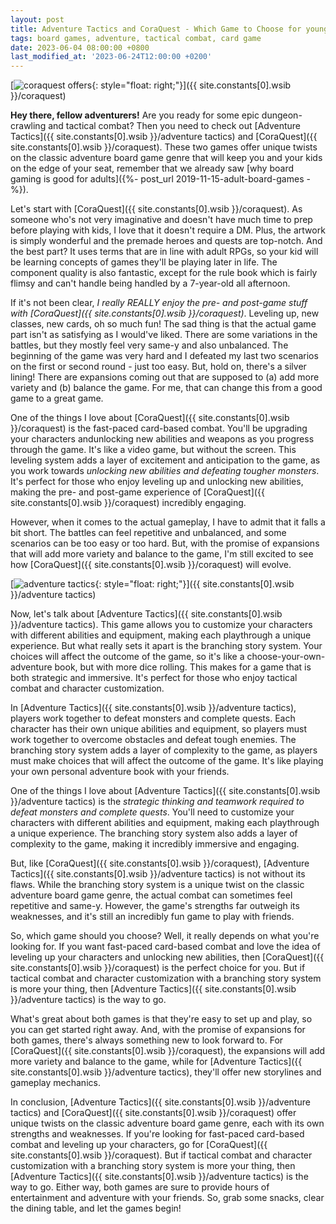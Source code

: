```yaml
---
layout: post
title: Adventure Tactics and CoraQuest - Which Game to Choose for young teens?
tags: board games, adventure, tactical combat, card game
date: 2023-06-04 08:00:00 +0800
last_modified_at: '2023-06-24T12:00:00 +0200'
---
```


[![coraquest offers](https://i.imgur.com/6s4IJiPm.png){: style="float: right;"}]({{ site.constants[0].wsib }}/coraquest)

**Hey there, fellow adventurers!** Are you ready for some epic dungeon-crawling and tactical combat? Then you need to check out [Adventure Tactics]({{ site.constants[0].wsib }}/adventure tactics) and [CoraQuest]({{ site.constants[0].wsib }}/coraquest). These two games offer unique twists on the classic adventure board game genre that will keep you and your kids on the edge of your seat, remember that we already saw [why board gaming is good for adults]({%- post_url 2019-11-15-adult-board-games -%}).

Let's start with [CoraQuest]({{ site.constants[0].wsib }}/coraquest). As someone who's not very imaginative and doesn't have much time to prep before playing with kids, I love that it doesn't require a DM. Plus, the artwork is simply wonderful and the premade heroes and quests are top-notch. And the best part? It uses terms that are in line with adult RPGs, so your kid will be learning concepts of games they'll be playing later in life. The component quality is also fantastic, except for the rule book which is fairly flimsy and can't handle being handled by a 7-year-old all afternoon.

If it's not been clear, *I really REALLY enjoy the pre- and post-game stuff with [CoraQuest]({{ site.constants[0].wsib }}/coraquest)*. Leveling up, new classes, new cards, oh so much fun! The sad thing is that the actual game part isn't as satisfying as I would've liked. There are some variations in the battles, but they mostly feel very same-y and also unbalanced. The beginning of the game was very hard and I defeated my last two scenarios on the first or second round - just too easy. But, hold on, there's a silver lining! There are expansions coming out that are supposed to (a) add more variety and (b) balance the game. For me, that can change this from a good game to a great game.

One of the things I love about [CoraQuest]({{ site.constants[0].wsib }}/coraquest) is the fast-paced card-based combat. You'll be upgrading your characters andunlocking new abilities and weapons as you progress through the game. It's like a video game, but without the screen. This leveling system adds a layer of excitement and anticipation to the game, as you work towards *unlocking new abilities and defeating tougher monsters*. It's perfect for those who enjoy leveling up and unlocking new abilities, making the pre- and post-game experience of [CoraQuest]({{ site.constants[0].wsib }}/coraquest) incredibly engaging.

However, when it comes to the actual gameplay, I have to admit that it falls a bit short. The battles can feel repetitive and unbalanced, and some scenarios can be too easy or too hard. But, with the promise of expansions that will add more variety and balance to the game, I'm still excited to see how [CoraQuest]({{ site.constants[0].wsib }}/coraquest) will evolve.

[![adventure tactics](https://i.imgur.com/daqPDn2m.png){: style="float: right;"}]({{ site.constants[0].wsib }}/adventure tactics)

Now, let's talk about [Adventure Tactics]({{ site.constants[0].wsib }}/adventure tactics). This game allows you to customize your characters with different abilities and equipment, making each playthrough a unique experience. But what really sets it apart is the branching story system. Your choices will affect the outcome of the game, so it's like a choose-your-own-adventure book, but with more dice rolling. This makes for a game that is both strategic and immersive. It's perfect for those who enjoy tactical combat and character customization.

In [Adventure Tactics]({{ site.constants[0].wsib }}/adventure tactics), players work together to defeat monsters and complete quests. Each character has their own unique abilities and equipment, so players must work together to overcome obstacles and defeat tough enemies. The branching story system adds a layer of complexity to the game, as players must make choices that will affect the outcome of the game. It's like playing your own personal adventure book with your friends.

One of the things I love about [Adventure Tactics]({{ site.constants[0].wsib }}/adventure tactics) is the *strategic thinking and teamwork required to defeat monsters and complete quests*. You'll need to customize your characters with different abilities and equipment, making each playthrough a unique experience. The branching story system also adds a layer of complexity to the game, making it incredibly immersive and engaging.

But, like [CoraQuest]({{ site.constants[0].wsib }}/coraquest), [Adventure Tactics]({{ site.constants[0].wsib }}/adventure tactics) is not without its flaws. While the branching story system is a unique twist on the classic adventure board game genre, the actual combat can sometimes feel repetitive and same-y. However, the game's strengths far outweigh its weaknesses, and it's still an incredibly fun game to play with friends.

So, which game should you choose? Well, it really depends on what you're looking for. If you want fast-paced card-based combat and love the idea of leveling up your characters and unlocking new abilities, then [CoraQuest]({{ site.constants[0].wsib }}/coraquest) is the perfect choice for you. But if tactical combat and character customization with a branching story system is more your thing, then [Adventure Tactics]({{ site.constants[0].wsib }}/adventure tactics) is the way to go.

What's great about both games is that they're easy to set up and play, so you can get started right away. And, with the promise of expansions for both games, there's always something new to look forward to. For [CoraQuest]({{ site.constants[0].wsib }}/coraquest), the expansions will add more variety and balance to the game, while for [Adventure Tactics]({{ site.constants[0].wsib }}/adventure tactics), they'll offer new storylines and gameplay mechanics.

In conclusion, [Adventure Tactics]({{ site.constants[0].wsib }}/adventure tactics) and [CoraQuest]({{ site.constants[0].wsib }}/coraquest) offer unique twists on the classic adventure board game genre, each with its own strengths and weaknesses. If you're looking for fast-paced card-based combat and leveling up your characters, go for [CoraQuest]({{ site.constants[0].wsib }}/coraquest). But if tactical combat and character customization with a branching story system is more your thing, then [Adventure Tactics]({{ site.constants[0].wsib }}/adventure tactics) is the way to go. Either way, both games are sure to provide hours of entertainment and adventure with your friends. So, grab some snacks, clear the dining table, and let the games begin!

